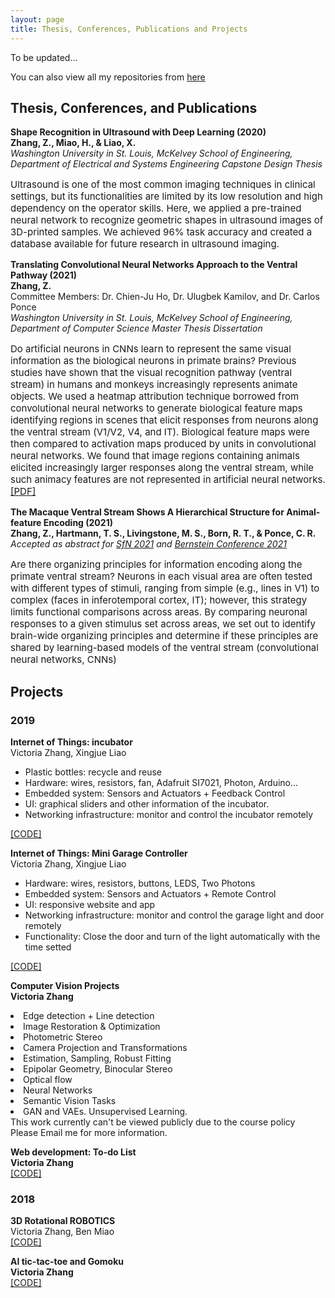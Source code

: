 ```yaml
---
layout: page
title: Thesis, Conferences, Publications and Projects
---
```

To be updated...

You can also view all my repositories from <a href="https://github.com/ZhanqiZhang66?tab=repositories">here<a/>
<br />
    
<h2>
    <a name='Thesis, Conferences, and Publications'></a> Thesis, Conferences, and Publications
</h2>
<div class="media">
    <div class="media-body">
       <p class="media-heading">
          <strong>Shape Recognition in Ultrasound with Deep Learning (2020)</strong><br />
           <strong>Zhang, Z., Miao, H., & Liao, X. </strong><br />
          <i>Washington University in St. Louis, McKelvey School of Engineering, Department of Electrical and Systems Engineering Capstone Design Thesis</i><br/>
        </p>
         <p class="media-heading" style="font-size:15px">Ultrasound is one of the most common imaging techniques in clinical settings, but its functionalities are limited by its low resolution and high dependency on the operator skills. Here, we applied a pre-trained neural network to recognize geometric shapes in ultrasound images of 3D-printed samples. We achieved 96% task accuracy and created a database available for future research in ultrasound imaging.
        </p>
    </div>
</div>

<div class="media">
    <div class="media-body">
       <p class="media-heading">
          <strong>Translating Convolutional Neural Networks Approach to the Ventral Pathway (2021)</strong><br />
          <strong>Zhang, Z. </strong><br />
           Committee Members: Dr. Chien-Ju Ho, Dr. Ulugbek Kamilov, and Dr. Carlos Ponce<br />
           <i>Washington University in St. Louis, McKelvey School of Engineering, Department of Computer Science Master Thesis Dissertation</i><br/>
       </p>
       <p class="media-heading" style="font-size:15px">Do artificial neurons in CNNs learn to represent the same visual information as the biological neurons in primate brains? Previous studies have shown that the visual recognition pathway (ventral stream) in humans and monkeys increasingly represents animate objects. We used a heatmap attribution technique borrowed from convolutional neural networks to generate biological feature maps identifying regions in scenes that elicit responses from neurons along the ventral stream (V1/V2, V4, and IT). Biological feature maps were then compared to activation maps produced by units in convolutional neural networks. We found that image regions containing animals elicited increasingly larger responses along the ventral stream, while such animacy features are not represented in artificial neural networks.
           <br/>
        <a href="https://openscholarship.wustl.edu/eng_etds/574/">[PDF]</a><br />
        </p>
    </div>
</div>

<div class="media">
    <div class="media-body">
       <p class="media-heading">
          <strong>The Macaque Ventral Stream Shows A Hierarchical Structure for Animal-feature Encoding (2021)</strong><br />
          <strong>Zhang, Z., Hartmann, T. S., Livingstone, M. S., Born, R. T., & Ponce, C. R.</strong><br />
           <i>Accepted as abstract for <a href="https://www.sfn.org/meetings/neuroscience-2021">SfN 2021</a> and <a href="https://abstracts.g-node.org/conference/BC21/abstracts#/uuid/bbb01455-e0b9-4521-bbe1-9c7c0ba4389c">Bernstein Conference 2021</a> </i>
               <br/>
       </p>
       <p class="media-heading" style="font-size:15px"> Are there organizing principles for information encoding along the primate ventral stream? Neurons in each visual area are often tested with different types of stimuli, ranging from simple (e.g., lines in V1) to complex (faces in inferotemporal cortex, IT); however, this strategy limits functional comparisons across areas. By comparing neuronal responses to a given stimulus set across areas, we set out to identify brain-wide organizing principles and determine if these principles are shared by learning-based models of the ventral stream (convolutional neural networks, CNNs)
        </p>
    </div>
</div>

<h2>
     <a name='Projects'></a> Projects
</h2>
<h3>
    <a name='2019'></a> 2019
</h3>
<div class="media">
    <div class="media-body">
       <p class="media-heading">
          <strong>Internet of Things: incubator</strong><br />
          Victoria Zhang, Xingjue Liao<br />
          <ul>
            <li>Plastic bottles: recycle and reuse </li>
            <li>Hardware: wires, resistors, fan, Adafruit SI7021, Photon, Arduino...
</li>
            <li>Embedded system: Sensors and Actuators + Feedback Control 
</li>
            <li>UI: graphical sliders and other information of the incubator. 
</li>  
              <li>Networking infrastructure: monitor and control the incubator remotely
</li>             
</ul>
          <a href="https://github.com/ZhanqiZhang66/Incubator">[CODE]</a><br />
       </p>
    </div>
</div>
<div class="media">
    <div class="media-body">
       <p class="media-heading">
          <strong>Internet of Things: Mini Garage Controller</strong><br />
         Victoria Zhang, Xingjue Liao<br />
               <ul>
            <li>Hardware: wires, resistors, buttons, LEDS, Two Photons
</li>
            <li>Embedded system: Sensors and Actuators + Remote Control 
</li>
            <li>UI: responsive website and app
</li>      
        <li>Networking infrastructure: monitor and control the garage light and door remotely
</li>   
           <li>Functionality: Close the door and turn of the light automatically with the time setted
</li>
</ul>
        <a href="https://github.com/ZhanqiZhang66/GarageController">[CODE]</a><br />
       </p>
    </div>
</div>
<div class="media">
    <div class="media-body">
       <p class="media-heading">
          <strong>Computer Vision Projects</strong><br />
          <b>Victoria Zhang</b><br />
           <li>Edge detection + Line detection
</li>
            <li>Image Restoration & Optimization
</li>
            <li>Photometric Stereo
</li>      
        <li>Camera Projection and Transformations
</li>   
           <li>Estimation, Sampling, Robust Fitting
</li>
                      <li>Epipolar Geometry, Binocular Stereo
</li>
                      <li>Optical flow
</li>
                      <li>Neural Networks
</li>
           <li>Semantic Vision Tasks
</li>
                      <li>GAN and VAEs. Unsupervised Learning.
</li>
          This work currently can't be viewed publicly due to the course policy<br />
          Please Email me for more information.
       </p>
    </div>
</div>
<div class="media">
    <div class="media-body">
       <p class="media-heading">
          <strong>Web development: To-do List</strong><br />
          <b>Victoria Zhang</b><br />
          <a href="https://wustlcse204.github.io/09-todo-react-ZhanqiZhang66/">[CODE]</a><br />
       </p>
    </div>
</div>
<h3>
    <a name='2018'></a> 2018
</h3>
<div class="media">
    <div class="media-body">
       <p class="media-heading">
          <strong>3D Rotational ROBOTICS</strong><br />
          Victoria Zhang, Ben Miao<br />
            <a href="https://github.com/ZhanqiZhang66/3R-Robotics">[CODE]</a><br />
       </p>
    </div>
</div>
<div class="media">
    <div class="media-body">
       <p class="media-heading">
          <strong>AI tic-tac-toe and Gomoku</strong><br />
          <b>Victoria Zhang</b><br />
          <a href="https://github.com/ZhanqiZhang66/AI-Gomuku">[CODE]</a><br />
       </p>
    </div>
</div>
